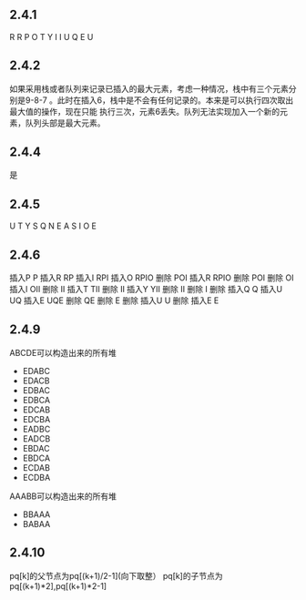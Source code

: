 ## 2.4.1 
R R P O T Y I I U Q E U


## 2.4.2
如果采用栈或者队列来记录已插入的最大元素，考虑一种情况，栈中有三个元素分别是9-8-7
。此时在插入6，栈中是不会有任何记录的。本来是可以执行四次取出最大值的操作，现在只能
执行三次，元素6丢失。队列无法实现加入一个新的元素，队列头部是最大元素。


## 2.4.4
是

## 2.4.5
U T Y S Q N E A S I O E


## 2.4.6
插入P   P
插入R   RP
插入I   RPI
插入O   RPIO
删除    POI
插入R   RPIO
删除    POI
删除    OI
插入I   OII
删除    II
插入T   TII
删除    II
插入Y   YII
删除    II
删除    I
删除
插入Q   Q
插入U   UQ
插入E   UQE
删除    QE
删除    E
删除
插入U   U
删除
插入E   E


## 2.4.9
ABCDE可以构造出来的所有堆
* EDABC
* EDACB
* EDBAC
* EDBCA
* EDCAB
* EDCBA
* EADBC
* EADCB
* EBDAC
* EBDCA
* ECDAB
* ECDBA

AAABB可以构造出来的所有堆
* BBAAA
* BABAA

## 2.4.10

pq[k]的父节点为pq[(k+1)/2-1](向下取整）
pq[k]的子节点为pq[(k+1)*2],pq[(k+1)*2-1]

##
